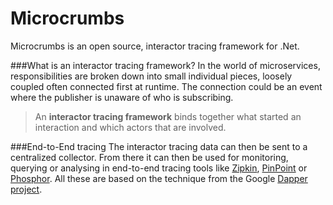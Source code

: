 Microcrumbs
===================

Microcrumbs is an open source, interactor tracing framework for .Net. 

###What is an interactor tracing framework?
In the world of microservices, responsibilities are broken down into small individual pieces, loosely coupled often connected first at runtime. The connection could be an event where  the publisher is unaware of who is subscribing. 
>An **interactor tracing framework** binds together what started an interaction and which actors that are involved.

###End-to-End tracing
The interactor tracing data can then be sent to a centralized collector. From there it can then be used for monitoring, querying or analysing in end-to-end tracing tools like [Zipkin](https://twitter.github.io/zipkin/),  [PinPoint](https://github.com/naver/pinpoint) or [Phosphor](https://github.com/mattheath/phosphor). All these are based on the technique from the Google [Dapper project](https://research.google.com/pubs/pub36356.html).
